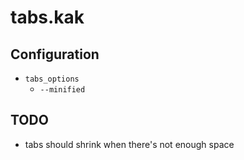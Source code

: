 # tabs.kak

## Configuration
- `tabs_options`
  - `--minified`

## TODO
- tabs should shrink when there's not enough space
